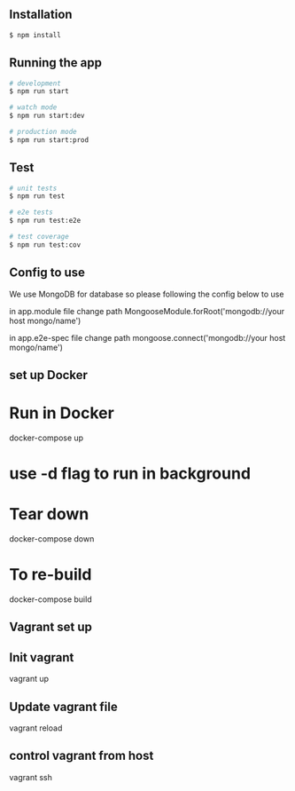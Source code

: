 
## Installation

```bash
$ npm install
```

## Running the app

```bash
# development
$ npm run start

# watch mode
$ npm run start:dev

# production mode
$ npm run start:prod
```

## Test

```bash
# unit tests
$ npm run test

# e2e tests
$ npm run test:e2e

# test coverage
$ npm run test:cov
```
## Config to use

We use MongoDB for database so please following the config below to use

in app.module file change path
MongooseModule.forRoot('mongodb://your host mongo/name')

in app.e2e-spec file change path
mongoose.connect('mongodb://your host mongo/name')

## set up Docker

# Run in Docker

docker-compose up

# use -d flag to run in background

# Tear down

docker-compose down

# To re-build

docker-compose build

## Vagrant set up

## Init vagrant

vagrant up

## Update vagrant file

vagrant reload

## control vagrant from host

vagrant ssh
